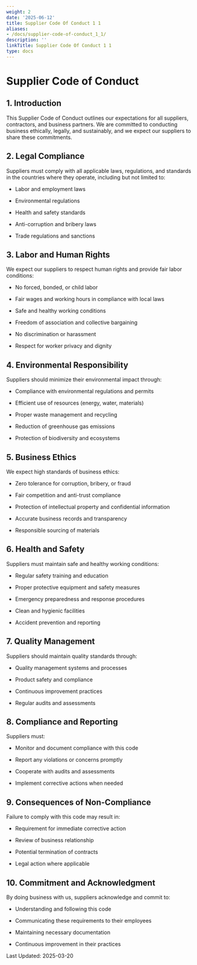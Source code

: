 ```yaml
---
weight: 2
date: '2025-06-12'
title: Supplier Code Of Conduct 1 1
aliases:
- /docs/supplier-code-of-conduct_1_1/
description: ''
linkTitle: Supplier Code Of Conduct 1 1
type: docs
---
```


# Supplier Code of Conduct

## 1. Introduction

This Supplier Code of Conduct outlines our expectations for all suppliers, contractors, and business partners. We are committed to conducting business ethically, legally, and sustainably, and we expect our suppliers to share these commitments.

## 2. Legal Compliance

Suppliers must comply with all applicable laws, regulations, and standards in the countries where they operate, including but not limited to:

- Labor and employment laws

- Environmental regulations

- Health and safety standards

- Anti-corruption and bribery laws

- Trade regulations and sanctions

## 3. Labor and Human Rights

We expect our suppliers to respect human rights and provide fair labor conditions:

- No forced, bonded, or child labor

- Fair wages and working hours in compliance with local laws

- Safe and healthy working conditions

- Freedom of association and collective bargaining

- No discrimination or harassment

- Respect for worker privacy and dignity

## 4. Environmental Responsibility

Suppliers should minimize their environmental impact through:

- Compliance with environmental regulations and permits

- Efficient use of resources (energy, water, materials)

- Proper waste management and recycling

- Reduction of greenhouse gas emissions

- Protection of biodiversity and ecosystems

## 5. Business Ethics

We expect high standards of business ethics:

- Zero tolerance for corruption, bribery, or fraud

- Fair competition and anti-trust compliance

- Protection of intellectual property and confidential information

- Accurate business records and transparency

- Responsible sourcing of materials

## 6. Health and Safety

Suppliers must maintain safe and healthy working conditions:

- Regular safety training and education

- Proper protective equipment and safety measures

- Emergency preparedness and response procedures

- Clean and hygienic facilities

- Accident prevention and reporting

## 7. Quality Management

Suppliers should maintain quality standards through:

- Quality management systems and processes

- Product safety and compliance

- Continuous improvement practices

- Regular audits and assessments

## 8. Compliance and Reporting

Suppliers must:

- Monitor and document compliance with this code

- Report any violations or concerns promptly

- Cooperate with audits and assessments

- Implement corrective actions when needed

## 9. Consequences of Non-Compliance

Failure to comply with this code may result in:

- Requirement for immediate corrective action

- Review of business relationship

- Potential termination of contracts

- Legal action where applicable

## 10. Commitment and Acknowledgment

By doing business with us, suppliers acknowledge and commit to:

- Understanding and following this code

- Communicating these requirements to their employees

- Maintaining necessary documentation

- Continuous improvement in their practices

Last Updated: 2025-03-20
